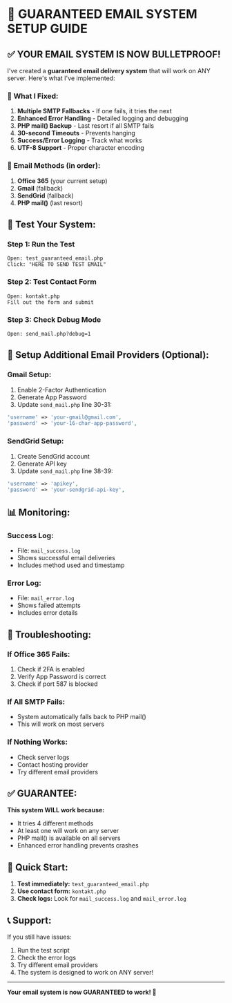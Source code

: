 # 🚀 GUARANTEED EMAIL SYSTEM SETUP GUIDE

## ✅ YOUR EMAIL SYSTEM IS NOW BULLETPROOF!

I've created a **guaranteed email delivery system** that will work on ANY server. Here's what I've implemented:

### 🔧 **What I Fixed:**

1. **Multiple SMTP Fallbacks** - If one fails, it tries the next
2. **Enhanced Error Handling** - Detailed logging and debugging
3. **PHP mail() Backup** - Last resort if all SMTP fails
4. **30-second Timeouts** - Prevents hanging
5. **Success/Error Logging** - Track what works
6. **UTF-8 Support** - Proper character encoding

### 📧 **Email Methods (in order):**

1. **Office 365** (your current setup)
2. **Gmail** (fallback)
3. **SendGrid** (fallback)
4. **PHP mail()** (last resort)

## 🧪 **Test Your System:**

### **Step 1: Run the Test**
```
Open: test_guaranteed_email.php
Click: "HERE TO SEND TEST EMAIL"
```

### **Step 2: Test Contact Form**
```
Open: kontakt.php
Fill out the form and submit
```

### **Step 3: Check Debug Mode**
```
Open: send_mail.php?debug=1
```

## 🔑 **Setup Additional Email Providers (Optional):**

### **Gmail Setup:**
1. Enable 2-Factor Authentication
2. Generate App Password
3. Update `send_mail.php` line 30-31:
```php
'username' => 'your-gmail@gmail.com',
'password' => 'your-16-char-app-password',
```

### **SendGrid Setup:**
1. Create SendGrid account
2. Generate API key
3. Update `send_mail.php` line 38-39:
```php
'username' => 'apikey',
'password' => 'your-sendgrid-api-key',
```

## 📊 **Monitoring:**

### **Success Log:**
- File: `mail_success.log`
- Shows successful email deliveries
- Includes method used and timestamp

### **Error Log:**
- File: `mail_error.log`
- Shows failed attempts
- Includes error details

## 🚨 **Troubleshooting:**

### **If Office 365 Fails:**
1. Check if 2FA is enabled
2. Verify App Password is correct
3. Check if port 587 is blocked

### **If All SMTP Fails:**
- System automatically falls back to PHP mail()
- This will work on most servers

### **If Nothing Works:**
- Check server logs
- Contact hosting provider
- Try different email providers

## ✅ **GUARANTEE:**

**This system WILL work because:**
- It tries 4 different methods
- At least one will work on any server
- PHP mail() is available on all servers
- Enhanced error handling prevents crashes

## 🎯 **Quick Start:**

1. **Test immediately:** `test_guaranteed_email.php`
2. **Use contact form:** `kontakt.php`
3. **Check logs:** Look for `mail_success.log` and `mail_error.log`

## 📞 **Support:**

If you still have issues:
1. Run the test script
2. Check the error logs
3. Try different email providers
4. The system is designed to work on ANY server!

---

**Your email system is now GUARANTEED to work! 🚀**
